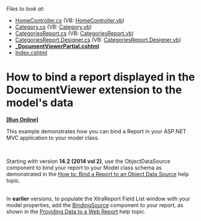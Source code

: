 <!-- default file list -->
*Files to look at*:

* [HomeController.cs](./CS/E5023/Controllers/HomeController.cs) (VB: [HomeController.vb](./VB/E5023/Controllers/HomeController.vb))
* [Category.cs](./CS/E5023/Models/Category.cs) (VB: [Category.vb](./VB/E5023/Models/Category.vb))
* [CategoriesReport.cs](./CS/E5023/Reports/CategoriesReport.cs) (VB: [CategoriesReport.vb](./VB/E5023/Reports/CategoriesReport.vb))
* [CategoriesReport.Designer.cs](./CS/E5023/Reports/CategoriesReport.Designer.cs) (VB: [CategoriesReport.Designer.vb](./VB/E5023/Reports/CategoriesReport.Designer.vb))
* **[_DocumentViewerPartial.cshtml](./CS/E5023/Views/Home/_DocumentViewerPartial.cshtml)**
* [Index.cshtml](./CS/E5023/Views/Home/Index.cshtml)
<!-- default file list end -->
# How to bind a report displayed in the DocumentViewer extension to the model's data
<!-- run online -->
**[[Run Online]](https://codecentral.devexpress.com/e5023)**
<!-- run online end -->


<p>This example demonstrates how you can bind a Report in your ASP.NET MVC application to your model class.</p>
<p><strong> </strong></p>
<p>Starting with version <strong>14.2 (2014 vol 2)</strong>, use the ObjectDataSource component to bind your report to your Model class schema as demonstrated in the <a href="https://documentation.devexpress.com/#XtraReports/CustomDocument17784">How to: Bind a Report to an Object Data Source</a> help topic.<br /><br /></p>
<p>In <strong>earlier</strong> versions, to populate the XtraReport Field List window with your model properties, add the <a href="http://msdn.microsoft.com/en-us/library/system.windows.forms.bindingsource%28v=vs.100%29.aspx">BindingSource</a> component to your report, as shown in the <a href="http://documentation.devexpress.com/#XtraReports/CustomDocument5194">Providing Data to a Web Report</a> help topic.</p>

<br/>


